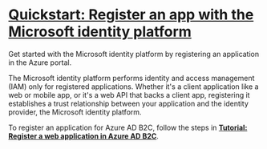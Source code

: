 # **[Quickstart: Register an app with the Microsoft identity platform](https://learn.microsoft.com/en-us/entra/identity-platform/quickstart-register-app)**

Get started with the Microsoft identity platform by registering an application in the Azure portal.

The Microsoft identity platform performs identity and access management (IAM) only for registered applications. Whether it's a client application like a web or mobile app, or it's a web API that backs a client app, registering it establishes a trust relationship between your application and the identity provider, the Microsoft identity platform.

To register an application for Azure AD B2C, follow the steps in **[Tutorial: Register a web application in Azure AD B2C](https://learn.microsoft.com/en-us/azure/active-directory-b2c/tutorial-register-applications)**.
